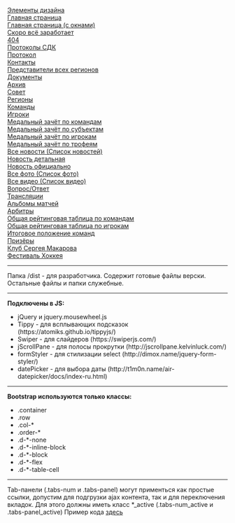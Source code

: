 <a href="https://sportnoise.github.io/nhl/dist/elem.html">Элементы дизайна</a><br>
<a href="https://sportnoise.github.io/nhl/dist/index.html">Главная страница</a><br>
<a href="https://sportnoise.github.io/nhl/dist/index-window.html">Главная страница (с окнами)</a><br>
<a href="https://sportnoise.github.io/nhl/dist/soon.html">Скоро всё заработает</a><br>
<a href="https://sportnoise.github.io/nhl/dist/404.html">404</a><br>
<a href="https://sportnoise.github.io/nhl/dist/protocols.html">Протоколы СДК</a><br>
<a href="https://sportnoise.github.io/nhl/dist/protocol.html">Протокол</a><br>
<a href="https://sportnoise.github.io/nhl/dist/contacts.html">Контакты</a><br>
<a href="https://sportnoise.github.io/nhl/dist/representatives.html">Представители всех регионов</a><br>
<a href="https://sportnoise.github.io/nhl/dist/docs.html">Документы</a><br>
<a href="https://sportnoise.github.io/nhl/dist/archive.html">Архив</a><br>
<a href="https://sportnoise.github.io/nhl/dist/council.html">Совет</a><br>
<a href="https://sportnoise.github.io/nhl/dist/regions.html">Регионы</a><br>
<a href="https://sportnoise.github.io/nhl/dist/teams.html">Команды</a><br>
<a href="https://sportnoise.github.io/nhl/dist/players.html">Игроки</a><br>
<a href="https://sportnoise.github.io/nhl/dist/medal-one.html">Медальный зачёт по командам</a><br>
<a href="https://sportnoise.github.io/nhl/dist/medal-two.html">Медальный зачёт по субъектам</a><br>
<a href="https://sportnoise.github.io/nhl/dist/medal-three.html">Медальный зачёт по игрокам</a><br>
<a href="https://sportnoise.github.io/nhl/dist/medal-four.html">Медальный зачёт по трофеям</a><br>
<a href="https://sportnoise.github.io/nhl/dist/news-list.html">Все новости (Список новостей)</a><br>
<a href="https://sportnoise.github.io/nhl/dist/news-detail.html">Новость детальная</a><br>
<a href="https://sportnoise.github.io/nhl/dist/news-officially.html">Новость официально</a><br>
<a href="https://sportnoise.github.io/nhl/dist/photo-list.html">Все фото (Список фото)</a><br>
<a href="https://sportnoise.github.io/nhl/dist/video-list.html">Все видео (Список видео)</a><br>
<a href="https://sportnoise.github.io/nhl/dist/faq.html">Вопрос/Ответ</a><br>
<a href="https://sportnoise.github.io/nhl/dist/broadcast.html">Трансляции</a><br>
<a href="https://sportnoise.github.io/nhl/dist/album.html">Альбомы матчей</a><br>
<a href="https://sportnoise.github.io/nhl/dist/arbitrators.html">Арбитры</a><br>
<a href="https://sportnoise.github.io/nhl/dist/statistic-teams.html">Общая рейтинговая таблица по командам</a><br>
<a href="https://sportnoise.github.io/nhl/dist/statistic-players.html">Общая рейтинговая таблица по игрокам</a><br>
<a href="https://sportnoise.github.io/nhl/dist/final-position.html">Итоговое положение команд</a><br>
<a href="https://sportnoise.github.io/nhl/dist/winners.html">Призёры</a><br>
<a href="https://sportnoise.github.io/nhl/dist/club.html">Клуб Сергея Макарова</a><br>
<a href="https://sportnoise.github.io/nhl/dist/festival.html">Фестиваль Хоккея</a><br>

<hr>

Папка /dist - для разработчика. Содержит готовые файлы верски. Остальные файлы и папки служебные.

<hr>

<b>Подключены в JS:</b><br>
<ul>
    <li>jQuery и jquery.mousewheel.js</li>
    <li>Tippy - для всплывающих подсказок (https://atomiks.github.io/tippyjs/)</li>
    <li>Swiper - для слайдеров (https://swiperjs.com/)</li>
    <li>jScrollPane - для полосы прокрутки (http://jscrollpane.kelvinluck.com/)</li>
    <li>formStyler - для стилизации select (http://dimox.name/jquery-form-styler/)</li>
    <li>datePicker - для выбора даты (http://t1m0n.name/air-datepicker/docs/index-ru.html)</li>
</ul>

<hr>

<b>Bootstrap используются только классы:</b><br>
<ul>
    <li>.container</li>
    <li>.row</li>
    <li>.col-*</li>
    <li>.order-*</li>
    <li>.d-*-none</li>
    <li>.d-*-inline-block</li>
    <li>.d-*-block</li>
    <li>.d-*-flex</li>
    <li>.d-*-table-cell</li>
</ul>

<hr>

Tab-панели (.tabs-num и .tabs-panel) могут применться как простые ссылки, допустим для подгрузки ajax контента, так и для переключения вкладок. Для этого должны иметь класс *_active (.tabs-num_active и .tabs-panel_active) Пример кода <a href="https://sportnoise.github.io/nhl/dist/elem.html">здесь</a>